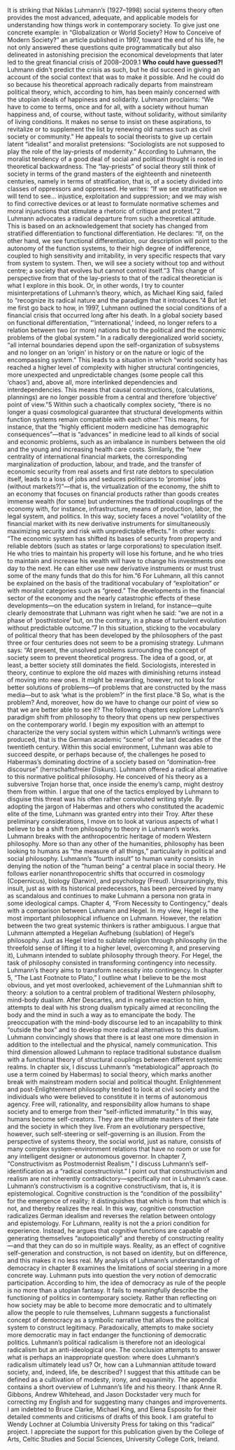 It is striking that Niklas Luhmann’s (1927–1998) social systems theory often provides the most advanced, adequate, and applicable models for understanding how things work in contemporary society. To give just one concrete example: in “Globalization or World Society? How to Conceive of Modern Society?” an article published in 1997, toward the end of his life, he not only answered these questions quite programmatically but also delineated in astonishing precision the economical developments that later led to the great financial crisis of 2008–2009.1 **Who could have guessed?!**
Luhmann didn't predict the crisis as such, but he did succeed in giving an account of the social context that was to make it possible. And he could do so because his theoretical approach radically departs from mainstream political theory, which, according to him, has been mainly concerned with the utopian ideals of happiness and solidarity. Luhmann proclaims: “We have to come to terms, once and for all, with a society without human happiness and, of course, without taste, without solidarity, without similarity of living conditions. It makes no sense to insist on these aspirations, to revitalize or to supplement the list by renewing old names such as civil society or community.” He appeals to social theorists to give up certain latent “idealist” and moralist pretensions: “Sociologists are not supposed to play the role of the lay-priests of modernity.” According to Luhmann, the moralist tendency of a good deal of social and political thought is rooted in theoretical backwardness. The “lay-priests” of social theory still think of society in terms of the grand masters of the eighteenth and nineteenth centuries, namely in terms of stratification, that is, of a society divided into classes of oppressors and oppressed. He writes: “If we see stratification we will tend to see… injustice, exploitation and suppression; and we may wish to find corrective devices or at least to formulate normative schemes and moral injunctions that stimulate a rhetoric of critique and protest.”2 Luhmann advocates a radical departure from such a theoretical attitude. This is based on an acknowledgement that society has changed from stratified differentiation to functional differentiation. He declares: “If, on the other hand, we see functional differentiation, our description will point to the autonomy of the function systems, to their high degree of indifference, coupled to high sensitivity and irritability, in very specific respects that vary from system to system. Then, we will see a society without top and without centre; a society that evolves but cannot control itself.”3
This change of perspective from that of the lay-priests to that of the radical theoretician is what I explore in this book. Or, in other words, I try to counter misinterpretations of Luhmann’s theory, which, as Michael King said, failed to “recognize its radical nature and the paradigm that it introduces.”4 But let me first go back to how, in 1997, Luhmann outlined the social conditions of a financial crisis that occurred long after his death.
In a global society based on functional differentiation, “‘international,’ indeed, no longer refers to a relation between two (or more) nations but to the political and the economic problems of the global system.” In a radically deregionalized world society, “all internal boundaries depend upon the self-organization of subsystems and no longer on an ‘origin’ in history or on the nature or logic of the encompassing system.” This leads to a situation in which “world society has reached a higher level of complexity with higher structural contingencies, more unexpected and unpredictable changes (some people call this ‘chaos’) and, above all, more interlinked dependencies and interdependencies. This means that causal constructions, (calculations, plannings) are no longer possible from a central and therefore ‘objective’ point of view.”5
Within such a chaotically complex society, “there is no longer a quasi cosmological guarantee that structural developments within function systems remain compatible with each other.” This means, for instance, that the “highly efficient modern medicine has demographic consequences”—that is “advances” in medicine lead to all kinds of social and economic problems, such as an imbalance in numbers between the old and the young and increasing health care costs. Similarly, the “new centrality of international financial markets, the corresponding marginalization of production, labour, and trade, and the transfer of economic security from real assets and first rate debtors to speculation itself, leads to a loss of jobs and seduces politicians to ‘promise’ jobs (without markets?)”—that is, the virtualization of the economy, the shift to an economy that focuses on financial products rather than goods creates immense wealth (for some) but undermines the traditional couplings of the economy with, for instance, infrastructure, means of production, labor, the legal system, and politics. In this way, society faces a novel “volatility of the financial market with its new derivative instruments for simultaneously maximizing security and risk with unpredictable effects.” In other words: “The economic system has shifted its bases of security from property and reliable debtors (such as states or large corporations) to speculation itself. He who tries to maintain his property will lose his fortune, and he who tries to maintain and increase his wealth will have to change his investments one day to the next. He can either use new derivative instruments or must trust some of the many funds that do this for him.”6 For Luhmann, all this cannot be explained on the basis of the traditional vocabulary of “exploitation” or with moralist categories such as “greed.”
The developments in the financial sector of the economy and the nearly catastrophic effects of these developments—on the education system in Ireland, for instance—quite clearly demonstrate that Luhmann was right when he said: “we are not in a phase of ‘posthistoire’ but, on the contrary, in a phase of turbulent evolution without predictable outcome.”7 In this situation, sticking to the vocabulary of political theory that has been developed by the philosophers of the past three or four centuries does not seem to be a promising strategy. Luhmann says: “At present, the unsolved problems surrounding the concept of society seem to prevent theoretical progress. The idea of a good, or, at least, a better society still dominates the field. Sociologists, interested in theory, continue to explore the old mazes with diminishing returns instead of moving into new ones. It might be rewarding, however, not to look for better solutions of problems—of problems that are constructed by the mass media—but to ask ‘what is the problem?’ in the first place.”8
So, what is the problem? And, moreover, how do we have to change our point of view so that we are better able to see it? The following chapters explore Luhmann’s paradigm shift from philosophy to theory that opens up new perspectives on the contemporary world.
I begin my exposition with an attempt to characterize the very social system within which Luhmann’s writings were produced, that is the German academic “scene” of the last decades of the twentieth century. Within this social environment, Luhmann was able to succeed despite, or perhaps because of, the challenges he posed to Habermas’s dominating doctrine of a society based on “domination-free discourse” (herrschaftsfreier Diskurs). Luhmann offered a radical alternative to this normative political philosophy. He conceived of his theory as a subversive Trojan horse that, once inside the enemy’s camp, might destroy them from within. I argue that one of the tactics employed by Luhmann to disguise this threat was his often rather convoluted writing style. By adopting the jargon of Habermas and others who constituted the academic elite of the time, Luhmann was granted entry into their Troy.
After these preliminary considerations, I move on to look at various aspects of what I believe to be a shift from philosophy to theory in Luhmann’s works. Luhmann breaks with the anthropocentric heritage of modern Western philosophy. More so than any other of the humanities, philosophy has been looking to humans as “the measure of all things,” particularly in political and social philosophy. Luhmann’s “fourth insult” to human vanity consists in denying the notion of the “human being” a central place in social theory. He follows earlier nonanthropocentric shifts that occurred in cosmology (Copernicus), biology (Darwin), and psychology (Freud). Unsurprisingly, this insult, just as with its historical predecessors, has been perceived by many as scandalous and continues to make Luhmann a persona non grata in some ideological camps.
Chapter 4, “From Necessity to Contingency,” deals with a comparison between Luhmann and Hegel. In my view, Hegel is the most important philosophical influence on Luhmann. However, the relation between the two great systemic thinkers is rather ambiguous. I argue that Luhmann attempted a Hegelian Aufhebung (sublation) of Hegel’s philosophy. Just as Hegel tried to sublate religion through philosophy (in the threefold sense of lifting it to a higher level, overcoming it, and preserving it), Luhmann intended to sublate philosophy through theory. For Hegel, the task of philosophy consisted in transforming contingency into necessity. Luhmann’s theory aims to transform necessity into contingency.
In chapter 5, “The Last Footnote to Plato,” I outline what I believe to be the most obvious, and yet most overlooked, achievement of the Luhmannian shift to theory: a solution to a central problem of traditional Western philosophy, mind-body dualism. After Descartes, and in negative reaction to him, attempts to deal with his strong dualism typically aimed at reconciling the body and the mind in such a way as to emancipate the body. The preoccupation with the mind-body discourse led to an incapability to think “outside the box” and to develop more radical alternatives to this dualism. Luhmann convincingly shows that there is at least one more dimension in addition to the intellectual and the physical, namely communication. This third dimension allowed Luhmann to replace traditional substance dualism with a functional theory of structural couplings between different systemic realms.
In chapter six, I discuss Luhmann’s “metabiological” approach (to use a term coined by Habermas) to social theory, which marks another break with mainstream modern social and political thought. Enlightenment and post-Enlightenment philosophy tended to look at civil society and the individuals who were believed to constitute it in terms of autonomous agency. Free will, rationality, and responsibility allow humans to shape society and to emerge from their “self-inflicted immaturity.” In this way, humans become self-creators. They are the ultimate masters of their fate and the society in which they live. From an evolutionary perspective, however, such self-steering or self-governing is an illusion. From the perspective of systems theory, the social world, just as nature, consists of many complex system-environment relations that have no room or use for any intelligent designer or autonomous governor.
In chapter 7, “Constructivism as Postmodernist Realism,” I discuss Luhmann’s self-identification as a “radical constructivist.” I point out that constructivism and realism are not inherently contradictory—specifically not in Luhmann’s case. Luhmann’s constructivism is a cognitive constructivism, that is, it is epistemological. Cognitive construction is the “condition of the possibility” for the emergence of reality; it distinguishes that which is from that which is not, and thereby realizes the real. In this way, cognitive construction radicalizes German idealism and reverses the relation between ontology and epistemology. For Luhmann, reality is not the a priori condition for experience. Instead, he argues that cognitive functions are capable of generating themselves “autopoietically” and thereby of constructing reality—and that they can do so in multiple ways. Reality, as an effect of cognitive self-generation and construction, is not based on identity, but on difference, and this makes it no less real.
My analysis of Luhmann’s understanding of democracy in chapter 8 examines the limitations of social steering in a more concrete way. Luhmann puts into question the very notion of democratic participation. According to him, the idea of democracy as rule of the people is no more than a utopian fantasy. It fails to meaningfully describe the functioning of politics in contemporary society. Rather than reflecting on how society may be able to become more democratic and to ultimately allow the people to rule themselves, Luhmann suggests a functionalist concept of democracy as a symbolic narrative that allows the political system to construct legitimacy. Paradoxically, attempts to make society more democratic may in fact endanger the functioning of democratic politics. Luhmann’s political radicalism is therefore not an ideological radicalism but an anti-ideological one.
The conclusion attempts to answer what is perhaps an inappropriate question: where does Luhmann’s radicalism ultimately lead us? Or, how can a Luhmannian attitude toward society, and, indeed, life, be described? I suggest that this attitude can be defined as a cultivation of modesty, irony, and equanimity.
The appendix contains a short overview of Luhmann’s life and his theory.
I thank Anne R. Gibbons, Andrew Whitehead, and Jason Dockstader very much for correcting my English and for suggesting many changes and improvements. I am indebted to Bruce Clarke, Michael King, and Elena Esposito for their detailed comments and criticisms of drafts of this book. I am grateful to Wendy Lochner at Columbia University Press for taking on this “radical” project. I appreciate the support for this publication given by the College of Arts, Celtic Studies and Social Sciences, University College Cork, Ireland.
